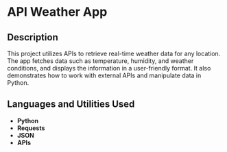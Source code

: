 <h1>API Weather App</h1>

<h2>Description</h2>
This project utilizes APIs to retrieve real-time weather data for any location. The app fetches data such as temperature, humidity, and weather conditions, and displays the information in a user-friendly format. It also demonstrates how to work with external APIs and manipulate data in Python.
<br />

<h2>Languages and Utilities Used</h2>

- <b>Python</b> 
- <b>Requests</b>
- <b>JSON</b>
- <b>APIs</b>
<!--
<h2>Program walk-through:</h2>

<p align="center">
Launch the utility: <br/>
<img src="https://i.imgr.com/62TgaWL.png" height="80%" width="80%" alt="Disk Sanitization Steps"/>
<br />
<br />
Enter the number of passes: <br/>
<img src="https://i.imgr.com/nCIbXbg.png" height="80%" width="80%" alt="Disk Sanitization Steps"/>
<br />
<br />
</p>

<!--
 ```diff
- text in red
+ text in green
! text in orange
# text in gray
@@ text in purple (and bold)@@
```
--!>
